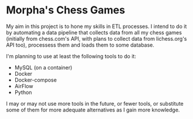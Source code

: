 # Morpha's Chess Games

My aim in this project is to hone my skills in ETL processes. I intend to do it by 
automating a data pipeline that collects data from all my chess games (initially from 
chess.com's API, with plans to collect data from lichess.org's API too), processess them 
and loads them to some database.

I'm planning to use at least the following tools to do it:

- MySQL (on a container) 
- Docker 
- Docker-compose 
- AirFlow 
- Python

I may or may not use more tools in the future, or fewer tools, or substitute some of them 
for more adequate alternatives as I gain more knowledge.


